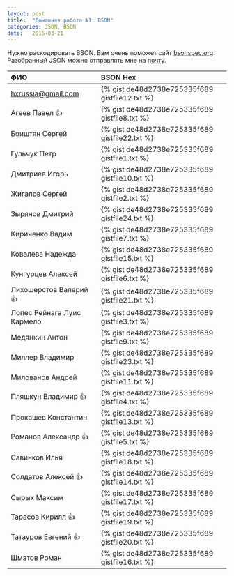 ```yaml
---
layout: post
title:  "Домашняя работа №1: BSON"
categories: JSON, BSON
date:   2015-03-21
---
```


Нужно раскодировать BSON. Вам очень поможет сайт [bsonspec.org](http://bsonspec.org).
Разобранный JSON можно отправлять мне на [почту](mailto:art@skbkontur.ru).

| ФИО                        | BSON Hex                                       |
|:---------------------------|:-----------------------------------------------|
| hxrussia@gmail.com         | {% gist de48d2738e725335f689 gistfile12.txt %} |
| Агеев Павел :+1:           | {% gist de48d2738e725335f689 gistfile8.txt %}  |
| Боиштян Сергей             | {% gist de48d2738e725335f689 gistfile22.txt %} |
| Гульчук Петр               | {% gist de48d2738e725335f689 gistfile1.txt %}  |
| Дмитриев Игорь             | {% gist de48d2738e725335f689 gistfile10.txt %} |
| Жигалов Сергей             | {% gist de48d2738e725335f689 gistfile2.txt %}  |
| Зырянов Дмитрий            | {% gist de48d2738e725335f689 gistfile24.txt %} |
| Кириченко Вадим            | {% gist de48d2738e725335f689 gistfile7.txt %}  |
| Ковалева Надежда           | {% gist de48d2738e725335f689 gistfile15.txt %} |
| Кунгурцев Алексей          | {% gist de48d2738e725335f689 gistfile6.txt %}  |
| Лихошерстов Валерий :+1:   | {% gist de48d2738e725335f689 gistfile21.txt %} |
| Лопес Рейнага Луис Кармело | {% gist de48d2738e725335f689 gistfile3.txt %}  |
| Медянкин Антон             | {% gist de48d2738e725335f689 gistfile9.txt %}  |
| Миллер Владимир            | {% gist de48d2738e725335f689 gistfile23.txt %} |
| Милованов Андрей           | {% gist de48d2738e725335f689 gistfile11.txt %} |
| Пляшкун Владимир :+1:      | {% gist de48d2738e725335f689 gistfile4.txt %}  |
| Прокашев Константин        | {% gist de48d2738e725335f689 gistfile13.txt %} |
| Романов Александр :+1:     | {% gist de48d2738e725335f689 gistfile5.txt %}  |
| Савинков Илья              | {% gist de48d2738e725335f689 gistfile18.txt %} |
| Солдатов Алексей :+1:      | {% gist de48d2738e725335f689 gistfile14.txt %} |
| Сырых Максим               | {% gist de48d2738e725335f689 gistfile17.txt %} |
| Тарасов Кирилл :+1:        | {% gist de48d2738e725335f689 gistfile19.txt %} |
| Татауров Евгений :+1:      | {% gist de48d2738e725335f689 gistfile20.txt %} |
| Шматов Роман               | {% gist de48d2738e725335f689 gistfile16.txt %} |
